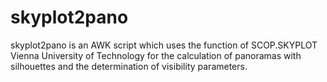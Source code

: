 # skyplot2pano
skyplot2pano is an AWK script which uses the function of SCOP.SKYPLOT Vienna University of Technology for the calculation of panoramas with silhouettes and the determination of visibility parameters.
